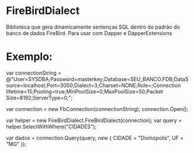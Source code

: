# FireBirdDialect
Biblioteca que gera dinamicamente sentenças SQL dentro do padrão do banco de dados FireBird. Para usar com Dapper e DapperExtensions

# Exemplo:

var connectionString = @"User=SYSDBA;Password=masterkey;Database=SEU_BANCO.FDB;DataSource=localhost;Port=3050;Dialect=3;Charset=NONE;Role=;Connection lifetime=15;Pooling=true;MinPoolSize=0;MaxPoolSize=50;Packet Size=8192;ServerType=0;";

var connection = new FbConnection(connectionString);
connection.Open();

var helper = new FireBirdDialect.FireBirdDialect(connection);
var query = helper.SelectWithWhere("CIDADES");

var dados = connection.Query(query, new { CIDADE = "Divinópolis", UF = "MG" });
